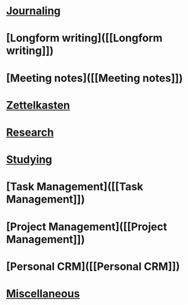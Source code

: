 # [Journaling]([[Journaling]])
# [Longform writing]([[Longform writing]])
# [Meeting notes]([[Meeting notes]])
# [Zettelkasten]([[Zettelkasten]])
# [Research]([[Research]])
# [Studying]([[Studying]])
# [Task Management]([[Task Management]])
# [Project Management]([[Project Management]])
# [Personal CRM]([[Personal CRM]])
# [Miscellaneous]([[Miscellaneous]])
